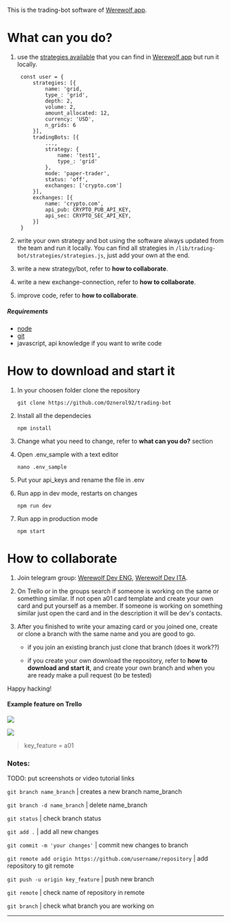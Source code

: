 This is the trading-bot software of [Werewolf app](https://werewolf.solutions).

# What can you do?

1. use the [strategies available](https://werewolf.solutions) that you can find in [Werewolf app](https://werewolf.solutions) but run it locally.

        const user = {
            strategies: [{
                name: 'grid,
                type_: 'grid',
                depth: 2,
                volume: 2,
                amount_allocated: 12,
                currency: 'USD',
                n_grids: 6
            }],
            tradingBots: [{
                ...,
                strategy: {
                    name: 'test1',
                    type_: 'grid'
                },
                mode: 'paper-trader',
                status: 'off',
                exchanges: ['crypto.com']
            }],
            exchanges: [{
                name: 'crypto.com',
                api_pub: CRYPTO_PUB_API_KEY,
                api_sec: CRYPTO_SEC_API_KEY,
            }]
        }

2. write your own strategy and bot using the software always updated from the team and run it locally. You can find all strategies in ```/lib/trading-bot/strategies/strategies.js```, just add your own at the end.

3. write a new strategy/bot, refer to **how to collaborate**.

4. write a new exchange-connection, refer to **how to collaborate**.

5. improve code, refer to **how to collaborate**.

##### Requirements

- [node](https://t.me/)
- [git](https://t.me/)
- javascript, api knowledge if you want to write code

# How to download and start it

1. In your choosen folder clone the repository

    ```git clone https://github.com/Oznerol92/trading-bot```

2. Install all the dependecies

    ```npm install```

3. Change what you need to change, refer to **what can you do?** section

4. Open .env_sample with a text editor

    ```nano .env_sample```

5. Put your api_keys and rename the file in .env

6. Run app in dev mode, restarts on changes

    ```npm run dev```

7. Run app in production mode

    ```npm start```

# How to collaborate

1. Join telegram group: [Werewolf Dev ENG](https://t.me/), [Werewolf Dev ITA](https://t.me/).

2. On Trello or in the groups search if someone is working on the same or something similar. If not open a01 card template and create your own card and put yourself as a member. If someone is working on something similar just open the card and in the description it will be dev's contacts.

3. After you finished to write your amazing card or you joined one, create or clone a branch with the same name and you are good to go.

    -   if you join an existing branch just clone that branch (does it work??)

    -   if you create your own download the repository, refer to **how to download and start it**, and create your own branch and when you are ready make a pull request (to be tested)

Happy hacking!

#### Example feature on Trello

![](files/example-Trello.png)

![](files/example_feature.png)

>key_feature = a01

### Notes:

TODO: put screenshots or video tutorial links

```git branch name_branch``` | creates a new branch name_branch

```git branch -d name_branch``` | delete  name_branch

```git status``` | check branch status

```git add .``` | add all new changes

```git commit -m 'your changes'``` | commit new changes to branch

```git remote add origin https://github.com/username/repository``` | add repository to git remote

```git push -u origin key_feature``` | push new branch

```git remote``` | check name of repository in remote

```git branch``` | check what branch you are working on

---